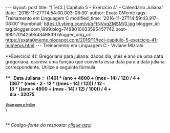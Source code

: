 --- layout: post title: "\[TeCL\] Capítulo 5 - Exercício 41 - Calendário
Juliana" date: '2016-11-27T14:54:00.003-08:00' author: Exata 0Mente
tags: - Treinamento em Linguagem C modified\_time:
'2016-11-27T14:59:43.917-08:00' thumbnail:
https://i.ytimg.com/vi/gFtNVvqZMSM/0.jpg blogger\_id:
tag:blogger.com,1999:blog-7498010033595457742.post-6901701425954346839
blogger\_orig\_url:
https://exata0mente.blogspot.com/2016/11/tecl-capitulo-5-exercicio-41-numeros.html
--- Treinamento em Linguagem C - Viviane Mizrahi\
\
**Exercício 41: Gregoriana para juliana: dados dia, mês e ano de uma
data gregoriana, escreva uma função que converta essa data para a data
juliana correspondente. Utilize a seguinte fórmula:\
 **\
**   Data Juliana =  (1461 \* (ano + 4800 + (mes - 14) / 12)) / 4 +\
    (367 \* (mes - 2 - 12 \* ((mes - 14) / 12))) / 12 -\
    (3 \* ((ano + 4900 + (mes - 14) / 12) / 100)) / 4 +\
    dia - 32075**\
\
**<span
style="font-family: &quot;helvetica neue&quot; , &quot;arial&quot; , &quot;helvetica&quot; , sans-serif;"><span
style="font-size: small;">[<span style="font-size: x-small;">*Voltar
para o ín<span
style="font-family: &quot;helvetica neue&quot; , &quot;arial&quot; , &quot;helvetica&quot; , sans-serif;">di<span
style="font-family: &quot;helvetica neue&quot; , &quot;arial&quot; , &quot;helvetica&quot; , sans-serif;">ce</span></span>*</span>](http://exata0mente.blogspot.com/2016/11/indice-do-blog.html)</span></span>**\
\
<div class="separator" style="clear: both; text-align: center;">

</div>

\
**<span
style="font-family: &quot;helvetica neue&quot; , &quot;arial&quot; , &quot;helvetica&quot; , sans-serif;"><span
style="font-size: small;"><span style="font-size: x-small;">*<span
style="font-family: &quot;helvetica neue&quot; , &quot;arial&quot; , &quot;helvetica&quot; , sans-serif;"><span
style="font-family: &quot;helvetica neue&quot; , &quot;arial&quot; , &quot;helvetica&quot; , sans-serif;"> </span></span>*</span></span></span>*Código-fonte
da resposta: [clique aqui](http://adf.ly/1gB9Jb)*
